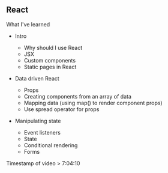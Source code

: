 ## React

What I've learned

- Intro
    - Why should I use React
    - JSX
    - Custom components
    - Static pages in React

- Data driven React
    - Props
    - Creating components from an array of data
    - Mapping data (using map() to render component props)
    - Use spread operator for props
    
- Manipulating state
    - Event listeners
    - State
    - Conditional rendering
    - Forms

Timestamp of video > 7:04:10
